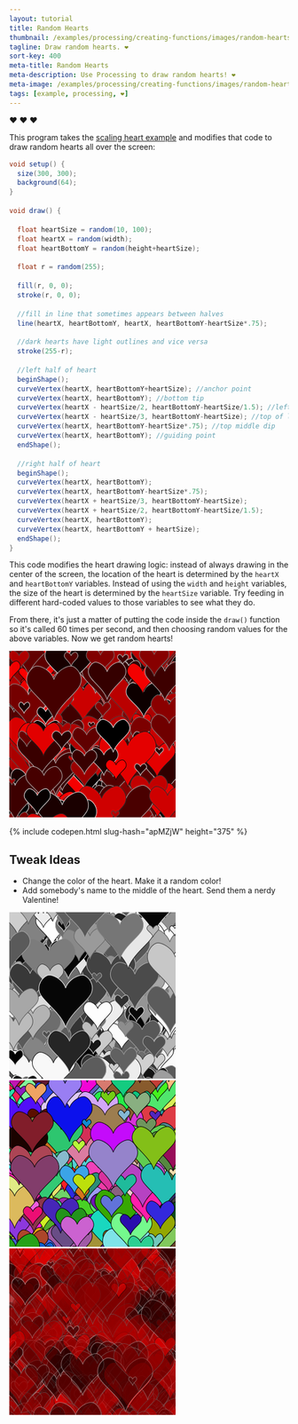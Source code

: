 ```yaml
---
layout: tutorial
title: Random Hearts
thumbnail: /examples/processing/creating-functions/images/random-hearts-1.png
tagline: Draw random hearts. ❤
sort-key: 400
meta-title: Random Hearts
meta-description: Use Processing to draw random hearts! ❤
meta-image: /examples/processing/creating-functions/images/random-hearts-2.png
tags: [example, processing, ❤]
---
```


:heart: ❤ :heart:

This program takes the [scaling heart example](/examples/processing/using-variables/scaling-heart) and modifies that code to draw random hearts all over the screen:

```java
void setup() {
  size(300, 300);
  background(64);
}

void draw() {

  float heartSize = random(10, 100);
  float heartX = random(width);
  float heartBottomY = random(height+heartSize);

  float r = random(255);

  fill(r, 0, 0);
  stroke(r, 0, 0);

  //fill in line that sometimes appears between halves
  line(heartX, heartBottomY, heartX, heartBottomY-heartSize*.75);

  //dark hearts have light outlines and vice versa
  stroke(255-r);

  //left half of heart
  beginShape();
  curveVertex(heartX, heartBottomY+heartSize); //anchor point
  curveVertex(heartX, heartBottomY); //bottom tip
  curveVertex(heartX - heartSize/2, heartBottomY-heartSize/1.5); //left edge
  curveVertex(heartX - heartSize/3, heartBottomY-heartSize); //top of left edge
  curveVertex(heartX, heartBottomY-heartSize*.75); //top middle dip
  curveVertex(heartX, heartBottomY); //guiding point
  endShape();

  //right half of heart
  beginShape();
  curveVertex(heartX, heartBottomY);
  curveVertex(heartX, heartBottomY-heartSize*.75);
  curveVertex(heartX + heartSize/3, heartBottomY-heartSize);
  curveVertex(heartX + heartSize/2, heartBottomY-heartSize/1.5);
  curveVertex(heartX, heartBottomY);
  curveVertex(heartX, heartBottomY + heartSize);
  endShape();
}
```

This code modifies the heart drawing logic: instead of always drawing in the center of the screen, the location of the heart is determined by the `heartX` and `heartBottomY` variables. Instead of using the `width` and `height` variables, the size of the heart is determined by the `heartSize` variable. Try feeding in different hard-coded values to those variables to see what they do.

From there, it's just a matter of putting the code inside the `draw()` function so it's called 60 times per second, and then choosing random values for the above variables. Now we get random hearts!

![random hearts](/examples/processing/creating-functions/images/random-hearts-3.png)

{% include codepen.html slug-hash="apMZjW" height="375" %}

## Tweak Ideas

- Change the color of the heart. Make it a random color!
- Add somebody's name to the middle of the heart. Send them a nerdy Valentine!

![random hearts](/examples/processing/creating-functions/images/random-hearts-4.png)
![random hearts](/examples/processing/creating-functions/images/random-hearts-5.png)
![random hearts](/examples/processing/creating-functions/images/random-hearts-6.png)
